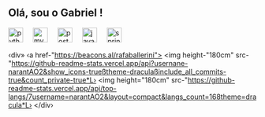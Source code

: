<h2 align="left">Olá, sou o Gabriel !</h2>



<div align="left">
  <img src="https://cdn.jsdelivr.net/gh/devicons/devicon/icons/python/python-original.svg" height="30" alt="python logo"  />
  <img width="12" />
  <img src="https://cdn.jsdelivr.net/gh/devicons/devicon/icons/mysql/mysql-original.svg" height="30" alt="mysql logo"  />
  <img width="12" />
  <img src="https://cdn.jsdelivr.net/gh/devicons/devicon/icons/postgresql/postgresql-original.svg" height="30" alt="postgresql logo"  />
  <img width="12" />
  <img src="https://cdn.jsdelivr.net/gh/devicons/devicon/icons/java/java-original.svg" height="30" alt="java logo"  />
  <img width="12" />
  <img src="https://cdn.jsdelivr.net/gh/devicons/devicon/icons/spring/spring-original.svg" height="30" alt="spring logo"  />
</div>


‹div»
‹a href-"https://beacons.al/rafaballerini">
<img height-"180cm" src-"https://github-readme-stats.vercel.app/api?usernane-narantAO2&show_icons-trueßtheme-draculaßinclude_all_commits-true&count_private-true*L›
<img height="180cm" src-"https://github-readme-stats.vercel.app/apj/top-langs/7username=narantAO2&layout=compact&langs_count=168theme=dracula*L›
</div›
